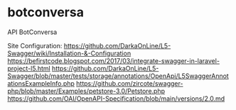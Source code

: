# botconversa
API BotConversa

Site Configuration:
https://github.com/DarkaOnLine/L5-Swagger/wiki/Installation-&-Configuration
https://befirstcode.blogspot.com/2017/03/integrate-swagger-in-laravel-project-l5.html
https://github.com/DarkaOnLine/L5-Swagger/blob/master/tests/storage/annotations/OpenApi/L5SwaggerAnnotationsExampleInfo.php
https://github.com/zircote/swagger-php/blob/master/Examples/petstore-3.0/Petstore.php
https://github.com/OAI/OpenAPI-Specification/blob/main/versions/2.0.md

